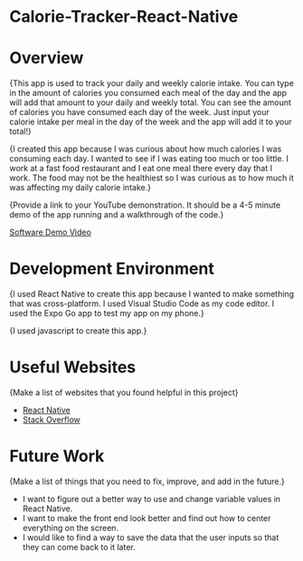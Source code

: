 # Calorie-Tracker-React-Native
# Overview

{This app is used to track your daily and weekly calorie intake. You can type in the amount of calories you consumed each meal of the day and the app will add that amount to your daily and weekly total. You can see the amount of calories you have consumed each day of the week. Just input your calorie intake per meal in the day of the week and the app will add it to your total!}

{I created this app because I was curious about how much calories I was consuming each day. I wanted to see if I was eating too much or too little. I work at a fast food restaurant and I eat one meal there every day that I work. The food may not be the healthiest so I was curious as to how much it was affecting my daily calorie intake.}

{Provide a link to your YouTube demonstration.  It should be a 4-5 minute demo of the app running and a walkthrough of the code.}

[Software Demo Video](http://youtube.link.goes.here)

# Development Environment

{I used React Native to create this app because I wanted to make something that was cross-platform. I used Visual Studio Code as my code editor. I used the Expo Go app to test my app on my phone.}

{I used javascript to create this app.}

# Useful Websites

{Make a list of websites that you found helpful in this project}
* [React Native](https://reactnative.dev/docs/getting-started)
* [Stack Overflow](https://stackoverflow.com/questions/45552957/call-function-onpress-react-native)

# Future Work

{Make a list of things that you need to fix, improve, and add in the future.}
* I want to figure out a better way to use and change variable values in React Native.
* I want to make the front end look better and find out how to center everything on the screen.
* I would like to find a way to save the data that the user inputs so that they can come back to it later.